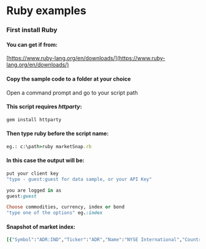 # Ruby examples

### First install Ruby 

#### You can get if from:

[https://www.ruby-lang.org/en/downloads/](https://www.ruby-lang.org/en/downloads/)


#### Copy the sample code to a folder at your choice

Open a command prompt and go to your script path 

#### This script requires *httparty*:
```ruby
gem install httparty
```

#### Then type **ruby** before the script name:
```ruby
eg.: c:\path>ruby marketSnap.rb
```
 
#### In this case the output will be:
```ruby
put your client key
"type - guest:guest for data sample, or your API Key"
```

```ruby
you are logged in as 
guest:guest
```

```ruby
Choose commodities, currency, index or bond
"type one of the options" eg.:index
```

#### Snapshot of market index:
```ruby
[{"Symbol":"ADR:IND","Ticker":"ADR","Name":"NYSE International","Country":"United States","Date":"2019-06-21T00:00:00","Last":5497.830000000000,"Group":"America G20 Major","URL":"/adr:ind","Importance":20,"DailyChange":-16.890000000000,"DailyPercentualChange":-0.3063,"WeeklyChange":153.060000000000,"WeeklyPercentualChange":2.8637,"MonthlyChange":187.630000000000,"MonthlyPercentualChange":3.5334,"YearlyChange":57.320000000000,"YearlyPercentualChange":1.0536,"YTDChange":593.490000000000,"YTDPercentualChange":12.1013,"yesterday":5514.720000000000,"lastWeek":5344.770000000000,"lastMonth":5310.200000000000,"lastYear":5440.510000000000,"startYear":4904.340000000000,"decimals":0.0,"unit":"","LastUpdate":"2019-06-24T16:44:00"}
```





